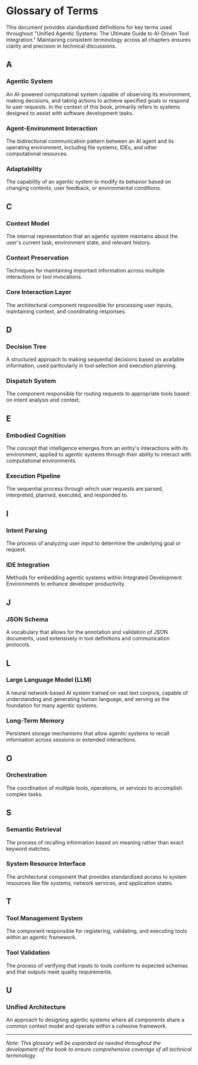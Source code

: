 # Glossary of Terms

This document provides standardized definitions for key terms used throughout "Unified Agentic Systems: The Ultimate Guide to AI-Driven Tool Integration." Maintaining consistent terminology across all chapters ensures clarity and precision in technical discussions.

## A

### Agentic System
An AI-powered computational system capable of observing its environment, making decisions, and taking actions to achieve specified goals or respond to user requests. In the context of this book, primarily refers to systems designed to assist with software development tasks.

### Agent-Environment Interaction
The bidirectional communication pattern between an AI agent and its operating environment, including file systems, IDEs, and other computational resources.

### Adaptability
The capability of an agentic system to modify its behavior based on changing contexts, user feedback, or environmental conditions.

## C

### Context Model
The internal representation that an agentic system maintains about the user's current task, environment state, and relevant history.

### Context Preservation
Techniques for maintaining important information across multiple interactions or tool invocations.

### Core Interaction Layer
The architectural component responsible for processing user inputs, maintaining context, and coordinating responses.

## D

### Decision Tree
A structured approach to making sequential decisions based on available information, used particularly in tool selection and execution planning.

### Dispatch System
The component responsible for routing requests to appropriate tools based on intent analysis and context.

## E

### Embodied Cognition
The concept that intelligence emerges from an entity's interactions with its environment, applied to agentic systems through their ability to interact with computational environments.

### Execution Pipeline
The sequential process through which user requests are parsed, interpreted, planned, executed, and responded to.

## I

### Intent Parsing
The process of analyzing user input to determine the underlying goal or request.

### IDE Integration
Methods for embedding agentic systems within Integrated Development Environments to enhance developer productivity.

## J

### JSON Schema
A vocabulary that allows for the annotation and validation of JSON documents, used extensively in tool definitions and communication protocols.

## L

### Large Language Model (LLM)
A neural network-based AI system trained on vast text corpora, capable of understanding and generating human language, and serving as the foundation for many agentic systems.

### Long-Term Memory
Persistent storage mechanisms that allow agentic systems to recall information across sessions or extended interactions.

## O

### Orchestration
The coordination of multiple tools, operations, or services to accomplish complex tasks.

## S

### Semantic Retrieval
The process of recalling information based on meaning rather than exact keyword matches.

### System Resource Interface
The architectural component that provides standardized access to system resources like file systems, network services, and application states.

## T

### Tool Management System
The component responsible for registering, validating, and executing tools within an agentic framework.

### Tool Validation
The process of verifying that inputs to tools conform to expected schemas and that outputs meet quality requirements.

## U

### Unified Architecture
An approach to designing agentic systems where all components share a common context model and operate within a cohesive framework.

---

*Note: This glossary will be expanded as needed throughout the development of the book to ensure comprehensive coverage of all technical terminology.*
